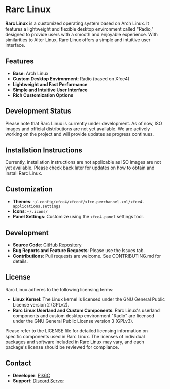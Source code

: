 # Rarc Linux

**Rarc Linux** is a customized operating system based on Arch Linux. It features a lightweight and flexible desktop environment called "Radio," designed to provide users with a smooth and enjoyable experience. With similarities to Alter Linux, Rarc Linux offers a simple and intuitive user interface.

## Features

- **Base**: Arch Linux
- **Custom Desktop Environment**: Radio (based on Xfce4)
- **Lightweight and Fast Performance**
- **Simple and Intuitive User Interface**
- **Rich Customization Options**

## Development Status

Please note that Rarc Linux is currently under development. As of now, ISO images and official distributions are not yet available. We are actively working on the project and will provide updates as progress continues.

## Installation Instructions

Currently, installation instructions are not applicable as ISO images are not yet available. Please check back later for updates on how to obtain and install Rarc Linux.

## Customization

- **Themes**: `~/.config/xfce4/xfconf/xfce-perchannel-xml/xfce4-applications.settings`
- **Icons**: `~/.icons/`
- **Panel Settings**: Customize using the `xfce4-panel` settings tool.

## Development

- **Source Code**: [GitHub Repository](https://github.com/yourusername/Rarc-Linux)
- **Bug Reports and Feature Requests**: Please use the Issues tab.
- **Contributions**: Pull requests are welcome. See CONTRIBUTING.md for details.

## License

Rarc Linux adheres to the following licensing terms:

- **Linux Kernel**: The Linux kernel is licensed under the GNU General Public License version 2 (GPLv2).
- **Rarc Linux Userland and Custom Components**: Rarc Linux's userland components and custom desktop environment "Radio" are licensed under the GNU General Public License version 3 (GPLv3).

Please refer to the LICENSE file for detailed licensing information on specific components used in Rarc Linux. The licenses of individual packages and software included in Rarc Linux may vary, and each package's license should be reviewed for compliance.


## Contact

- **Developer**: [Pik6C](mailto:pik6cs@gmail.com)
- **Support**: [Discord Server](https://discord.gg/ARZd97cYyn)
